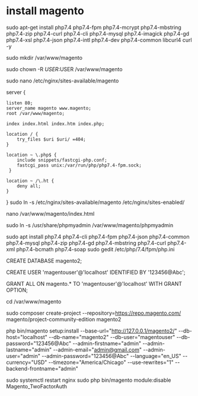 # install magento 

sudo apt-get install php7.4 php7.4-fpm php7.4-mcrypt php7.4-mbstring php7.4-zip php7.4-curl php7.4-cli php7.4-mysql php7.4-imagick php7.4-gd php7.4-xsl php7.4-json php7.4-intl php7.4-dev php7.4-common libcurl4 curl -y

sudo mkdir /var/www/magento

sudo chown -R $USER:$USER /var/www/magento

sudo nano /etc/nginx/sites-available/magento


server {

    listen 80;
    server_name magento www.magento;
    root /var/www/magento;

    index index.html index.htm index.php;

    location / {
        try_files $uri $uri/ =404;
    }

    location ~ \.php$ {
        include snippets/fastcgi-php.conf;
        fastcgi_pass unix:/var/run/php/php7.4-fpm.sock;
     }

    location ~ /\.ht {
        deny all;
    }
}
sudo ln -s /etc/nginx/sites-available/magento /etc/nginx/sites-enabled/

nano /var/www/magento/index.html

sudo ln -s /usr/share/phpmyadmin /var/www/magento/phpmyadmin

sudo apt install php7.4 php7.4-cli php7.4-fpm php7.4-json php7.4-common php7.4-mysql php7.4-zip php7.4-gd  php7.4-mbstring php7.4-curl php7.4-xml php7.4-bcmath php7.4-soap
sudo gedit /etc/php/7.4/fpm/php.ini

CREATE DATABASE magento2;

CREATE USER 'magentouser'@'localhost' IDENTIFIED BY '123456@Abc';

GRANT ALL ON magento.* TO 'magentouser'@'localhost' WITH GRANT OPTION;

cd /var/www/magento


sudo composer create-project --repository=https://repo.magento.com/ magento/project-community-edition magento2

php bin/magento setup:install --base-url="http://127.0.0.1/magento2/" --db-host="localhost" --db-name="magento2" --db-user="magentouser" --db-password="123456@Abc" --admin-firstname="admin" --admin-lastname="admin" --admin-email="admin@gmail.com" --admin-user="admin" --admin-password="123456@Abc" --language="en_US" --currency="USD" --timezone="America/Chicago" --use-rewrites="1" --backend-frontname="admin"

sudo systemctl restart nginx
sudo php bin/magento module:disable Magento_TwoFactorAuth

